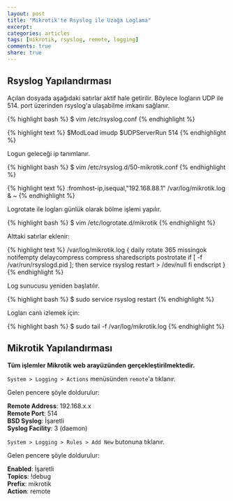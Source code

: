 ```yaml
---
layout: post
title: "Mikrotik'te Rsyslog ile Uzağa Loglama"
excerpt:
categories: articles
tags: [mikrotik, rsyslog, remote, logging]
comments: true
share: true
---
```


##  Rsyslog Yapılandırması

Açılan dosyada aşağıdaki satırlar aktif hale getirilir. Böylece logların UDP ile 514. port üzerinden rsyslog'a ulaşabilme imkanı sağlanır.

{% highlight bash %}
$ vim /etc/rsyslog.conf
{% endhighlight %}

{% highlight text %}
$ModLoad imudp
$UDPServerRun 514
{% endhighlight %}

Logun geleceği ip tanımlanır.

{% highlight bash %}
$ vim /etc/rsyslog.d/50-mikrotik.conf
{% endhighlight %}

{% highlight text %}
:fromhost-ip,isequal,"192.168.88.1" /var/log/mikrotik.log
& ~
{% endhighlight %}

Logrotate ile logları günlük olarak bölme işlemi yapılır.

{% highlight bash %}
$ vim /etc/logrotate.d/mikrotik
{% endhighlight %}

Alttaki satırlar eklenir:

{% highlight text %}
/var/log/mikrotik.log {
    daily
    rotate 365
    missingok
    notifempty
    delaycompress
    compress
    sharedscripts
    postrotate
    if [ -f /var/run/rsyslogd.pid ]; then
        service rsyslog restart > /dev/null
    fi
    endscript
}
{% endhighlight %}

Log sunucusu yeniden başlatılır.

{% highlight bash %}
$ sudo service rsyslog restart
{% endhighlight %}

Logları canlı izlemek için:

{% highlight bash %}
$ sudo tail -f /var/log/mikrotik.log
{% endhighlight %}

##  Mikrotik Yapılandırması

**Tüm işlemler Mikrotik web arayüzünden gerçekleştirilmektedir.**

`System > Logging > Actions` menüsünden `remote`'a tıklanır.

Gelen pencere şöyle doldurulur:

**Remote Address**: 192.168.x.x  
**Remote Port**: 514  
**BSD Syslog**: İşaretli  
**Syslog Facility**: 3 (daemon)


`System > Logging > Rules > Add New` butonuna tıklanır.

Gelen pencere şöyle doldurulur:

**Enabled**: İşaretli  
**Topics**: !debug  
**Prefix**: mikrotik  
**Action**: remote

